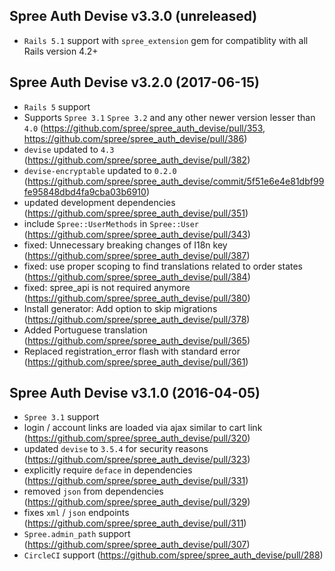 ## Spree Auth Devise v3.3.0 (unreleased)

* `Rails 5.1` support with `spree_extension` gem for compatiblity with all Rails version 4.2+

## Spree Auth Devise v3.2.0 (2017-06-15)

* `Rails 5` support
* Supports `Spree 3.1` `Spree 3.2` and any other newer version lesser than `4.0` (https://github.com/spree/spree_auth_devise/pull/353, https://github.com/spree/spree_auth_devise/pull/386)
* `devise` updated to `4.3` (https://github.com/spree/spree_auth_devise/pull/382)
* `devise-encryptable` updated to `0.2.0` (https://github.com/spree/spree_auth_devise/commit/5f51e6e4e81dbf99fe95848dbd4fa9cba03b6910)
* updated development dependencies (https://github.com/spree/spree_auth_devise/pull/351)
* include `Spree::UserMethods` in `Spree::User` (https://github.com/spree/spree_auth_devise/pull/343)
* fixed: Unnecessary breaking changes of I18n key (https://github.com/spree/spree_auth_devise/pull/387)
* fixed: use proper scoping to find translations related to order states (https://github.com/spree/spree_auth_devise/pull/384)
* fixed: spree_api is not required anymore (https://github.com/spree/spree_auth_devise/pull/380)
* Install generator: Add option to skip migrations (https://github.com/spree/spree_auth_devise/pull/378)
* Added Portuguese translation (https://github.com/spree/spree_auth_devise/pull/365)
* Replaced registration_error flash with standard error (https://github.com/spree/spree_auth_devise/pull/361)

## Spree Auth Devise v3.1.0 (2016-04-05)

* `Spree 3.1` support
* login / account links are loaded via ajax similar to cart link (https://github.com/spree/spree_auth_devise/pull/320)
* updated `devise` to `3.5.4` for security reasons (https://github.com/spree/spree_auth_devise/pull/323)
* explicitly require `deface` in dependencies (https://github.com/spree/spree_auth_devise/pull/331)
* removed `json` from dependencies (https://github.com/spree/spree_auth_devise/pull/329)
* fixes `xml` / `json` endpoints (https://github.com/spree/spree_auth_devise/pull/311)
* `Spree.admin_path` support (https://github.com/spree/spree_auth_devise/pull/307)
* `CircleCI` support (https://github.com/spree/spree_auth_devise/pull/288)
